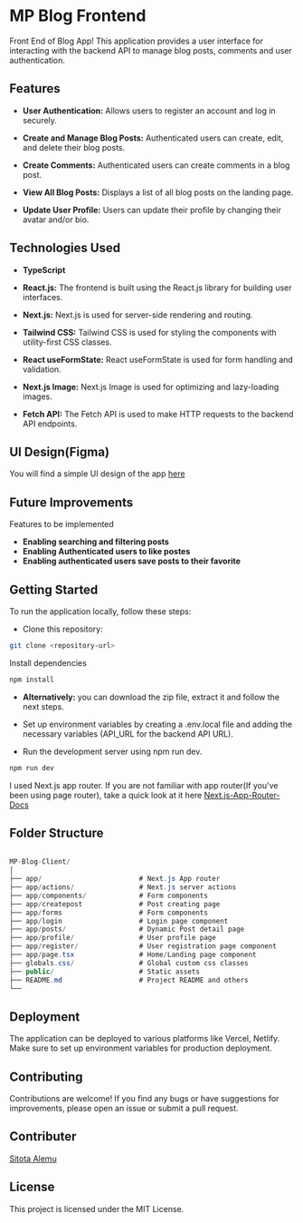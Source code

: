 # MP Blog Frontend

Front End of Blog App! This application provides a user interface for interacting with the backend API to manage blog posts, comments and user authentication.

## Features
- **User Authentication:** Allows users to register an account and log in securely.

- **Create and Manage Blog Posts:** Authenticated users can create, edit, and delete their blog posts.

- **Create Comments:** Authenticated users can create comments in a blog post.

- **View All Blog Posts:** Displays a list of all blog posts on the landing page.

- **Update User Profile:** Users can update their profile by changing their avatar and/or bio.

## Technologies Used
- **TypeScript**
- **React.js:** The frontend is built using the React.js library for building user interfaces.

- **Next.js:** Next.js is used for server-side rendering and routing.

- **Tailwind CSS:** Tailwind CSS is used for styling the components with utility-first CSS classes.

- **React useFormState:** React useFormState is used for form handling and validation.

- **Next.js Image:** Next.js Image is used for optimizing and lazy-loading images.

- **Fetch API:** The Fetch API is used to make HTTP requests to the backend API endpoints.

## UI Design(Figma)
You will find a simple UI design of the app [here](https://www.figma.com/file/DCuEtItcMA6HinZgzXEfC3/MyProff?type=design&node-id=1%3A86&mode=design&t=gFaDbhvvJJchKnpU-1)

## Future Improvements
Features to be implemented

- **Enabling searching and filtering posts**
- **Enabling Authenticated users to like postes**
- **Enabling authenticated users save posts to their favorite**

## Getting Started
To run the application locally, follow these steps:

- Clone this repository:
```bash
git clone <repository-url>
```
Install dependencies
```bash
npm install
```

- **Alternatively:** you can download the zip file, extract it and follow the next steps.


- Set up environment variables by creating a .env.local file and adding the necessary variables (API_URL for the backend API URL).

- Run the development server using npm run dev.
```bash
npm run dev
```

I used Next.js app router. If you are not familiar with app router(If you've been using page router), take a quick look at it here [Next.js-App-Router-Docs](https://nextjs.org/docs)

## Folder Structure
```csharp

MP-Blog-Client/
│
├── app/                        # Next.js App router
├── app/actions/                # Next.js server actions
├── app/components/             # Form components
├── app/createpost              # Post creating page
├── app/forms                   # Form components
├── app/login                   # Login page component
├── app/posts/                  # Dynamic Post detail page
├── app/profile/                # User profile page 
├── app/register/               # User registration page component
├── app/page.tsx                # Home/Landing page component
├── globals.css/                # Global custom css classes
├── public/                     # Static assets
├── README.md                   # Project README and others
└── 
```

## Deployment
The application can be deployed to various platforms like Vercel, Netlify. Make sure to set up environment variables for production deployment.

## Contributing
Contributions are welcome! If you find any bugs or have suggestions for improvements, please open an issue or submit a pull request.

## Contributer
[Sitota Alemu](https://github.com/Uwancha)

## License
This project is licensed under the MIT License.